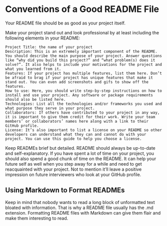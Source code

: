 # Conventions of a Good README File #

Your README file should be as good as your project itself.

Make your project stand out and look professional by at least including the following elements in your README:

    Project Title: the name of your project
    Description: This is an extremely important component of the README. You should describe the main purpose of your project. Answer questions like “why did you build this project?” and “what problem(s) does it solve?”. It also helps to include your motivations for the project and what you learned from it.
    Features: If your project has multiple features, list them here. Don’t be afraid to brag if your project has unique features that make it stand out. You can even add screenshots and gifs to show off the features.
    How to use: Here, you should write step-by-step instructions on how to install and use your project. Any software or package requirements should also be listed here.
    Technologies: List all the technologies and/or frameworks you used and what purpose they serve in your project.
    Collaborators: If others have contributed to your project in any way, it is important to give them credit for their work. Write your team members’ or collaborators’ names here along with a link to their GitHub profile.
    License: It’s also important to list a license on your README so other developers can understand what they can and cannot do with your project. You can use this guide to help you choose a license.

Keep READMEs brief but detailed. README should always be up-to-date and self-explanatory. If you have spent a lot of time on your project, you should also spend a good chunk of time on the README. It can help your future self as well when you step away for a while and need to get reacquainted with your project. Not to mention it’ll leave a positive impression on future interviewers who look at your GitHub profile.

  ## Using Markdown to Format READMEs ##

Keep in mind that nobody wants to read a long block of unformatted text bloated with information. That is why a README file usually has the .md extension. Formatting README files with Markdown can give them flair and make them interesting to read.
